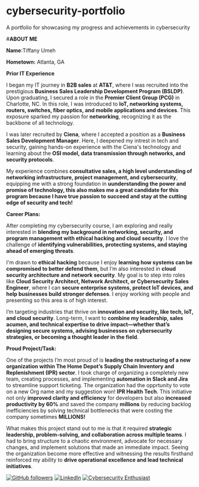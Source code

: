 # cybersecurity-portfolio
A portfolio for showcasing my progress and achievements in cybersecurity

#**ABOUT ME**

**Name**:Tiffany Umeh



**Hometown:** Atlanta, GA 



**Prior IT Experience**
   

I began my IT journey in **B2B sales** at **AT&T**, where I was recruited into the prestigious **Business Sales Leadership Development Program (BSLDP)**. Upon graduating, I secured a role in the **Premier Client Group (PCG)** in Charlotte, NC. In this role, I was introduced to **IoT, networking systems, routers, switches, fiber optics, and mobile applications and devices**. This exposure sparked my passion for **networking**, recognizing it as the backbone of all technology.  

I was later recruited by **Ciena**, where I accepted a position as a **Business Sales Development Manager**. Here, I deepened my intrest in tech and security, gaining hands-on experience with the Ciena's technology and learning about the **OSI model, data transmission through networks, and security protocols**.  

My experience combines **consultative sales, a high level understanding of networking infrastructure, project management, and cybersecurity**, equipping me with a strong foundation in **uunderstanding the power and promise of technology, this also makes me a great candidate for this program because I have true passion to succeed and stay at the cutting edge of security and tech!**

**Career Plans:** 


After completing my cybersecurity course, I am exploring and really interested in **blending my background in networking, security, and program management with ethical hacking and cloud security**. I love the challenge of **identifying vulnerabilities, protecting systems, and staying ahead of emerging threats**.  

I'm drawn to **ethical hacking** because I enjoy **learning how systems can be compromised to better defend them**, but I’m also interested in **cloud security architecture and network security**. My goal is to step into roles like **Cloud Security Architect, Network Architect, or Cybersecurity Sales Engineer**, where I can **secure enterprise systems, protect IoT devices, and help businesses build stronger defenses**. I enjoy working with people and presenting so this area is of high interest.

I’m targeting industries that thrive on **innovation and security, like tech, IoT, and cloud security**. Long-term, I want to **combine my leadership, sales acumen, and technical expertise to drive impact—whether that’s designing secure systems, advising businesses on cybersecurity strategies, or becoming a thought leader in the field**.



**Proud Project/Task:**      

One of the projects I’m most proud of is **leading the restructuring of a new organization within The Home Depot’s Supply Chain Inventory and Replenishment (IPR) sector**. I took charge of organizing a completely new team, creating processes, and implementing **automation in Slack and Jira** to streamline support ticketing. The organization had the opprtunity to vote on a new Org name and my suggestion won! **IPR Health Tech**. This initiative not only **improved clarity and efficiency** for developers but also **increased productivity by 60%** and saved the company **millions** by reducing backlog inefficiencies by solving technical bottlenecks that were costing the company sometimes **MILLIONS!**  

What makes this project stand out to me is that it required **strategic leadership, problem-solving, and collaboration across multiple teams**. I had to bring structure to a chaotic environment, advocate for necessary changes, and implement solutions that made an immediate impact. Seeing the organization become more effective and witnessing the results firsthand reinforced my ability to **drive operational excellence and lead technical initiatives**.  


[![GitHub followers](https://img.shields.io/github/followers/Techie-Tiffany?style=social)](https://github.com/Techie-Tiffany)
[![LinkedIn](https://img.shields.io/badge/LinkedIn-Connect-blue?logo=linkedin)](https://www.linkedin.com/in/tiffanynturner)
[![Cybersecurity Enthusiast](https://img.shields.io/badge/Cybersecurity-Enthusiast-green)](https://github.com/Techie-Tiffany)
